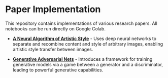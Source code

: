 # Paper Implementation

This repository contains implementations of various research papers. All notebooks can be run directly on Google Colab.

- [**A Neural Algorithm of Artistic Style**](./A_Neural_Algorithm_of_Artistic_Style/) - Uses deep neural networks to separate and recombine content and style of arbitrary images, enabling artistic style transfer between images.

- [**Generative Adversarial Nets**](./Generative_Adversarial_Nets/) - Introduces a framework for training generative models via a game between a generator and a discriminator, leading to powerful generative capabilities.
